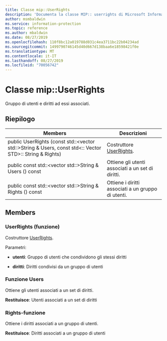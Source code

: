 ```yaml
---
title: Classe mip::UserRights
description: 'Documenta la classe MIP:: userrights di Microsoft Information Protection (MIP) SDK.'
author: msmbaldwin
ms.service: information-protection
ms.topic: reference
ms.author: mbaldwin
ms.date: 08/27/2019
ms.openlocfilehash: 110f8bc12a019788d031c4ea3711bc22b04234ad
ms.sourcegitcommit: 1499790746145d40d667d138baa6e18598421f0e
ms.translationtype: MT
ms.contentlocale: it-IT
ms.lasthandoff: 08/27/2019
ms.locfileid: "70056742"
---
```

# <a name="class-mipuserrights"></a>Classe mip::UserRights 
Gruppo di utenti e diritti ad essi associati.
  
## <a name="summary"></a>Riepilogo
 Members                        | Descrizioni                                
--------------------------------|---------------------------------------------
public UserRights (const std::\<vector std::\>String & Users, const std\<:: Vector STD\>:: String & Rights)  |  Costruttore [UserRights](class_mip_userrights.md).
public const std::\<vector std::\>String & Users () const  |  Ottiene gli utenti associati a un set di diritti.
public const std::\<vector std::\>String & Rights () const  |  Ottiene i diritti associati a un gruppo di utenti.
  
## <a name="members"></a>Members
  
### <a name="userrights-function"></a>UserRights (funzione)
Costruttore [UserRights](class_mip_userrights.md).

Parametri:  
* **utenti**: Gruppo di utenti che condividono gli stessi diritti 


* **diritti**: Diritti condivisi da un gruppo di utenti


  
### <a name="users-function"></a>Funzione Users
Ottiene gli utenti associati a un set di diritti.

  
**Restituisce**: Utenti associati a un set di diritti
  
### <a name="rights-function"></a>Rights-funzione
Ottiene i diritti associati a un gruppo di utenti.

  
**Restituisce**: Diritti associati a un gruppo di utenti